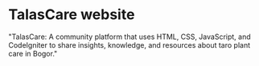 # TalasCare website
"TalasCare: A community platform that uses HTML, CSS, JavaScript, and CodeIgniter to share insights, knowledge, and resources about taro plant care in Bogor."
